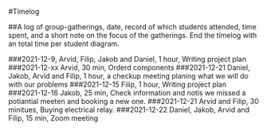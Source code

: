 #Timelog

##A log of group-gatherings, date, record of which students attended, time spent, and a short note on the focus of the gatherings. End the timelog with an total time per student diagram.

###2021-12-9,
Arvid, Filip, Jakob and Daniel, 1 hour, Writing project plan
###2021-12-xx
Arvid, 30 min, Orderd components
###2021-12-21
Daniel, Jakob, Arvid and Filip, 1 hour, a checkup meeting planing what we will do with our problems
###2021-12-15
Filip, 1 hour, Writing project plan
###2021-12-16
Jakob, 25 min, Check information and notis we missed a potiantial meeten and booking a new one.
###2021-12-21
Arvid and Filip, 30 minitues, Buying electrical relay.
###2021-12-22
Daniel, Jakob, Arvid and Filip, 15 min, Zoom meeting
